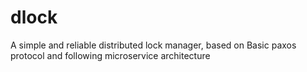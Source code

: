 # dlock
A simple and reliable distributed lock manager, based on Basic paxos protocol and following microservice architecture
